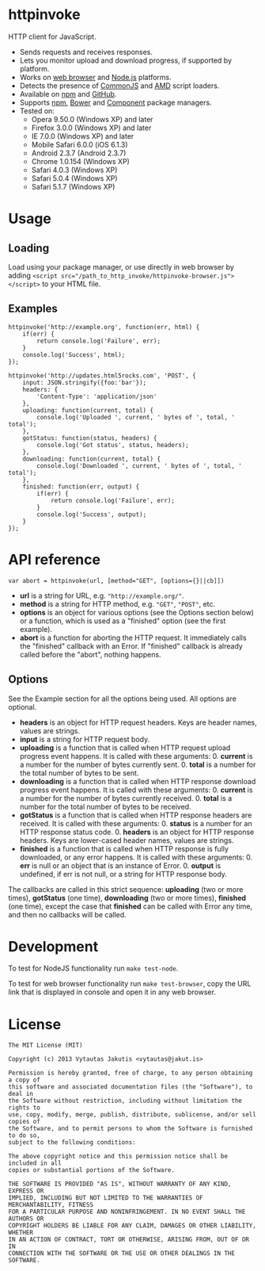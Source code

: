 # httpinvoke

HTTP client for JavaScript.

* Sends requests and receives responses.
* Lets you monitor upload and download progress, if supported by platform.
* Works on [web browser](http://en.wikipedia.org/wiki/Internet_Explorer_5) and [Node.js](http://nodejs.org) platforms.
* Detects the presence of [CommonJS](http://www.commonjs.org/) and [AMD](https://www.google.com/search?q=advanced+module+definition) script loaders.
* Available on [npm](https://npmjs.org/package/httpinvoke) and [GitHub](https://github.com/jakutis/httpinvoke).
* Supports [npm](https://npmjs.org/), [Bower](http://bower.io/) and [Component](http://component.io/) package managers.
* Tested on:
  * Opera 9.50.0 (Windows XP) and later
  * Firefox 3.0.0 (Windows XP) and later
  * IE 7.0.0 (Windows XP) and later
  * Mobile Safari 6.0.0 (iOS 6.1.3)
  * Android 2.3.7 (Android 2.3.7)
  * Chrome 1.0.154 (Windows XP)
  * Safari 4.0.3 (Windows XP)
  * Safari 5.0.4 (Windows XP)
  * Safari 5.1.7 (Windows XP)

# Usage

## Loading

Load using your package manager, or use directly in web browser by adding `<script src="/path_to_http_invoke/httpinvoke-browser.js"></script>` to your HTML file.

## Examples

    httpinvoke('http://example.org', function(err, html) {
        if(err) {
            return console.log('Failure', err);
        }
        console.log('Success', html);
    });

    httpinvoke('http://updates.html5rocks.com', 'POST', {
        input: JSON.stringify({foo:'bar'});
        headers: {
            'Content-Type': 'application/json'
        },
        uploading: function(current, total) {
            console.log('Uploaded ', current, ' bytes of ', total, ' total');
        },
        gotStatus: function(status, headers) {
            console.log('Got status', status, headers);
        },
        downloading: function(current, total) {
            console.log('Downloaded ', current, ' bytes of ', total, ' total');
        },
        finished: function(err, output) {
            if(err) {
                return console.log('Failure', err);
            }
            console.log('Success', output);
        }
    });

# API reference

    var abort = httpinvoke(url, [method="GET", [options={}||cb]])

* **url** is a string for URL, e.g. `"http://example.org/"`.
* **method** is a string for HTTP method, e.g. `"GET"`, `"POST"`, etc.
* **options** is an object for various options (see the Options section below) or a function, which is used as a "finished" option (see the first example).
* **abort** is a function for aborting the HTTP request. It immediately calls the "finished" callback with an Error. If "finished" callback is already called before the "abort", nothing happens.

## Options

See the Example section for all the options being used.
All options are optional.

* **headers** is an object for HTTP request headers. Keys are header names, values are strings.
* **input** is a string for HTTP request body.
* **uploading** is a function that is called when HTTP request upload progress event happens. It is called with these arguments:
  0. **current** is a number for the number of bytes currently sent.
  0. **total** is a number for the total number of bytes to be sent.
* **downloading** is a function that is called when HTTP response download progress event happens. It is called with these arguments:
  0. **current** is a number for the number of bytes currently received.
  0. **total** is a number for the total number of bytes to be received.
* **gotStatus** is a function that is called when HTTP response headers are received. It is called with these arguments:
  0. **status** is a number for an HTTP response status code.
  0. **headers** is an object for HTTP response headers. Keys are lower-cased header names, values are strings.
* **finished** is a function that is called when HTTP response is fully downloaded, or any error happens. It is called with these arguments:
  0. **err** is null or an object that is an instance of Error.
  0. **output** is undefined, if err is not null, or a string for HTTP response body.

The callbacks are called in this strict sequence: **uploading** (two or more times), **gotStatus** (one time), **downloading** (two or more times), **finished** (one time), except the case that **finished** can be called with Error any time, and then no callbacks will be called.

# Development

To test for NodeJS functionality run `make test-node`.

To test for web browser functionality run `make test-browser`, copy the URL link that is displayed in console and open it in any web browser.

# License

    The MIT License (MIT)

    Copyright (c) 2013 Vytautas Jakutis <vytautas@jakut.is>

    Permission is hereby granted, free of charge, to any person obtaining a copy of
    this software and associated documentation files (the "Software"), to deal in
    the Software without restriction, including without limitation the rights to
    use, copy, modify, merge, publish, distribute, sublicense, and/or sell copies of
    the Software, and to permit persons to whom the Software is furnished to do so,
    subject to the following conditions:

    The above copyright notice and this permission notice shall be included in all
    copies or substantial portions of the Software.

    THE SOFTWARE IS PROVIDED "AS IS", WITHOUT WARRANTY OF ANY KIND, EXPRESS OR
    IMPLIED, INCLUDING BUT NOT LIMITED TO THE WARRANTIES OF MERCHANTABILITY, FITNESS
    FOR A PARTICULAR PURPOSE AND NONINFRINGEMENT. IN NO EVENT SHALL THE AUTHORS OR
    COPYRIGHT HOLDERS BE LIABLE FOR ANY CLAIM, DAMAGES OR OTHER LIABILITY, WHETHER
    IN AN ACTION OF CONTRACT, TORT OR OTHERWISE, ARISING FROM, OUT OF OR IN
    CONNECTION WITH THE SOFTWARE OR THE USE OR OTHER DEALINGS IN THE SOFTWARE.
